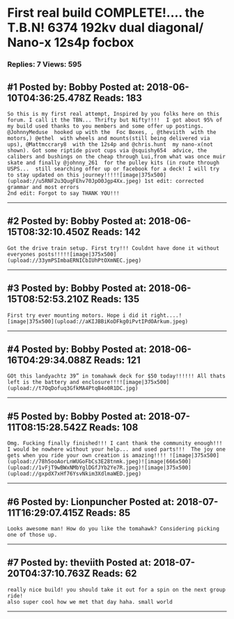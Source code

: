 # First real build COMPLETE!&hellip;. the T.B.N! 6374 192kv dual diagonal/ Nano-x 12s4p focbox

### Replies: 7 Views: 595

## \#1 Posted by: Bobby Posted at: 2018-06-10T04:36:25.478Z Reads: 183

```
So this is my first real attempt, Inspired by you folks here on this forum. I call it the TBN... Thrifty but Nifty!!!!  I got about 95% of my build used thanks to you members and some offer up postings. @JohnnyMeduse  hooked up with the  Foc Boxes, , @theviith  with the motors,) @ethel  with wheels and mounts(still being delivered via ups), @Mattmccrary8  with the 12s4p and @chris.hunt  my nano-x(not shown). Got some riptide pivot cups via @squishy654  advice, the calibers and bushings on the cheap through Lui,from what was once muir skate and finally @johnny_261  for the pulley kits (in route through USPS...  still searching offer up or facebook for a deck! I will try to stay updated on this journey!!!!![image|375x500](upload://u5RNF2u3QugFEhv70JpO0Jgp4Xx.jpeg) 1st edit: corrected grammar and most errors
2nd edit: Forgot to say THANK YOU!!!
```

---
## \#2 Posted by: Bobby Posted at: 2018-06-15T08:32:10.450Z Reads: 142

```
Got the drive train setup. First try!!! Couldnt have done it without everyones posts!!!!![image|375x500](upload://33ymPSImbaERNICbIUhPtOXmNEC.jpeg)
```

---
## \#3 Posted by: Bobby Posted at: 2018-06-15T08:52:53.210Z Reads: 135

```
First try ever mounting motors. Hope i did it right....![image|375x500](upload://aKIJBBiKoDFkg0iPvtIPdOArkum.jpeg)
```

---
## \#4 Posted by: Bobby Posted at: 2018-06-16T04:29:34.088Z Reads: 121

```
GOt this landyachtz 39” in tomahawk deck for $50 today!!!!!! All thats left is the battery and enclosure!!!![image|375x500](upload://t7OqDofuq3GfkMA4PtqB4o0R1DC.jpg)
```

---
## \#5 Posted by: Bobby Posted at: 2018-07-11T08:15:28.542Z Reads: 108

```
Omg. Fucking finally finished!!! I cant thank the community enough!!! I would be nowhere without your help... and used parts!!!  The joy one gets when you ride your own creation is amazing!!!! ![image|375x500](upload://78h5ooAorLnWUGoFbCs3E28tnmk.jpeg)![image|666x500](upload://1vFjT9wBWxNMbYglDGfJYb2Ye7R.jpeg)![image|375x500](upload://gxpdX7xHf76YsvNkim3XdlmaWED.jpeg)
```

---
## \#6 Posted by: Lionpuncher Posted at: 2018-07-11T16:29:07.415Z Reads: 85

```
Looks awesome man! How do you like the tomahawk? Considering picking one of those up.
```

---
## \#7 Posted by: theviith Posted at: 2018-07-20T04:37:10.763Z Reads: 62

```
really nice build! you should take it out for a spin on the next group ride!
also super cool how we met that day haha. small world
```

---

